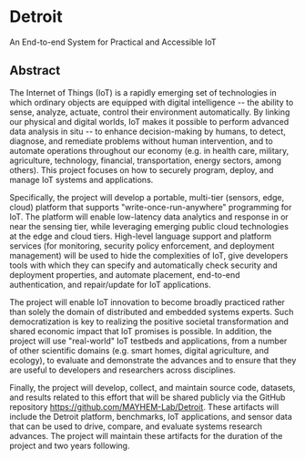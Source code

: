 # Detroit
An End-to-end System for Practical and Accessible IoT

## Abstract
The Internet of Things (IoT) is a rapidly emerging set of technologies in which ordinary objects are equipped with digital intelligence -- the ability to sense, analyze, actuate, control their environment automatically.   By linking our physical and digital worlds, IoT makes it possible to perform advanced data analysis in situ -- to enhance decision-making by humans, to detect, diagnose, and remediate problems without human intervention, and to automate operations throughout our economy (e.g. in health care, military, agriculture, technology, financial, transportation, energy sectors, among others). This project focuses on how to securely program, deploy, and manage IoT systems and applications. 

Specifically, the project will develop a portable, multi-tier (sensors, edge, cloud) platform that supports "write-once-run-anywhere" programming for IoT. The platform will enable low-latency data analytics and response in or near the sensing tier, while leveraging emerging public cloud technologies at the edge and cloud tiers.  High-level language support and platform services (for monitoring, security policy enforcement, and deployment management) will be used to hide the complexities of IoT, give developers tools with which they can specify and automatically check security and deployment properties, and automate placement, end-to-end authentication, and repair/update for IoT applications. 

The project will enable IoT innovation to become broadly practiced rather than solely the domain of distributed and embedded systems experts. Such democratization is key to realizing the positive societal transformation and shared economic impact that IoT promises is possible. In addition, the project will use "real-world" IoT testbeds and applications, from a number of other scientific domains (e.g. smart homes, digital agriculture, and ecology), to evaluate and demonstrate the advances and to ensure that they are useful to developers and researchers across disciplines.

Finally, the project will develop, collect, and maintain source code, datasets, and results related to this effort that will be shared publicly via the GitHub repository https://github.com/MAYHEM-Lab/Detroit. These artifacts will include the Detroit platform, benchmarks, IoT applications, and sensor data that can be used to drive, compare, and evaluate systems research advances.  The project will maintain these artifacts for the duration of the project and two years following.

